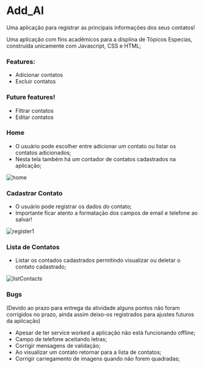 # Add_AI

 Uma aplicação para registrar as principais informações dos seus contatos!

 Uma aplicação com fins acadêmicos para a displina de Tópicos Especias, construída unicamente com Javascript, CSS e HTML;

### Features:

  - Adicionar contatos
  - Excluir contatos

### Future features!

   - Filtrar contatos
   - Editar contatos

### Home

- O usuário pode escolher entre adicionar um contato ou listar os contatos adicionados;
- Nesta tela também há um contador de contatos cadastrados na aplicação;

![home](https://user-images.githubusercontent.com/27986336/95006857-43e72600-05df-11eb-8df5-fe7a109196e3.jpg)

### Cadastrar Contato

- O usuário pode registrar os dados do contato;
- Importante ficar atento a formatação dos campos de email e telefone ao salvar!

![register1](https://user-images.githubusercontent.com/27986336/95006943-38482f00-05e0-11eb-9c41-e338344cee1e.jpg)

### Lista de Contatos

- Listar os contados cadastrados permitindo visualizar ou deletar o contato cadastrado;

![listContacts](https://user-images.githubusercontent.com/27986336/95006917-df789680-05df-11eb-8f0e-c326e6b4f02f.jpg)

### Bugs 

(Devido ao prazo para entrega da atividade alguns pontos não foram corrigidos no prazo, ainda assim deixo-os registrados para ajustes futuros da aplicação)

- Apesar de ter service worked a aplicação não está funcionando offline;
- Campo de telefone aceitando letras;
- Corrigir mensagens de validação;
- Ao visualizar um contato retornar para a lista de contatos;
- Corrigir carregamento de imagens quando não forem quadradas;

